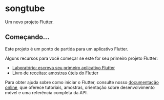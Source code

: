 # songtube

Um novo projeto Flutter.

## Começando...

Este projeto é um ponto de partida para um aplicativo Flutter.

Alguns recursos para você começar se este for seu primeiro projeto Flutter:

- [Laboratório: escreva seu primeiro aplicativo Flutter](https://flutter.dev/docs/get-started/codelab)
- [Livro de receitas: amostras úteis do Flutter](https://flutter.dev/docs/cookbook)

Para obter ajuda sobre como iniciar o Flutter, consulte nosso
[documentação online](https://flutter.dev/docs), que oferece tutoriais,
amostras, orientação sobre desenvolvimento móvel e uma referência completa da API.
